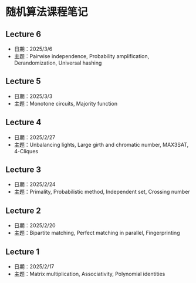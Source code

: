 # 随机算法课程笔记

## Lecture 6
- 日期：2025/3/6
- 主题：Pairwise independence, Probability amplification, Derandomization, Universal hashing

## Lecture 5
- 日期：2025/3/3
- 主题：Monotone circuits, Majority function

## Lecture 4
- 日期：2025/2/27
- 主题：Unbalancing lights, Large girth and chromatic number, MAX3SAT, 4-Cliques

## Lecture 3
- 日期：2025/2/24
- 主题：Primality, Probabilistic method, Independent set, Crossing number

## Lecture 2
- 日期：2025/2/20
- 主题：Bipartite matching, Perfect matching in parallel, Fingerprinting

## Lecture 1
- 日期：2025/2/17
- 主题：Matrix multiplication, Associativity, Polynomial identities

